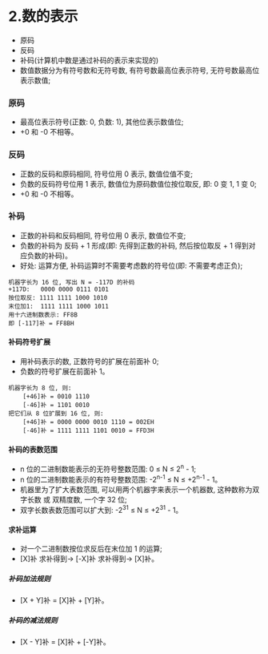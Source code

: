 # 2.数的表示
- 原码
- 反码
- 补码(计算机中数是通过补码的表示来实现的)
- 数值数据分为有符号数和无符号数, 有符号数最高位表示符号, 无符号数最高位表示数值;

### 原码
- 最高位表示符号(正数: 0, 负数: 1), 其他位表示数值位;
- +0 和 -0 不相等。

### 反码
- 正数的反码和原码相同, 符号位用 0 表示, 数值位值不变;
- 负数的反码符号位用 1 表示, 数值位为原码数值位按位取反, 即: 0 变 1, 1 变 0;
- +0 和 -0 不相等。

### 补码
- 正数的补码和反码相同, 符号位用 0 表示, 数值位不变;
- 负数的补码为 反码 + 1 形成(即: 先得到正数的补码, 然后按位取反 + 1 得到对应负数的补码)。
- 好处: 运算方便, 补码运算时不需要考虑数的符号位(即: 不需要考虑正负);
```
机器字长为 16 位, 写出 N = -117D 的补码
+117D:   0000 0000 0111 0101
按位取反: 1111 1111 1000 1010
末位加1:  1111 1111 1000 1011
用十六进制数表示: FF8B
即 [-117]补 = FF8BH
```

#### 补码符号扩展
- 用补码表示的数, 正数符号的扩展在前面补 0;
- 负数的符号扩展在前面补 1。
```
机器字长为 8 位, 则:
    [+46]补 = 0010 1110
    [-46]补 = 1101 0010
把它们从 8 位扩展到 16 位, 则:
    [+46]补 = 0000 0000 0010 1110 = 002EH
    [-46]补 = 1111 1111 1101 0010 = FFD3H
```

#### 补码的表数范围
- n 位的二进制数能表示的无符号整数范围: 0 ≤ N ≤ 2<sup>n</sup> - 1;
- n 位的二进制数能表示的有符号整数范围: -2<sup>n-1</sup> ≤ N ≤ +2<sup>n-1</sup> - 1。
- 机器里为了扩大表数范围, 可以用两个机器字来表示一个机器数, 这种数称为双字长数 或 双精度数, 一个字 32 位;
- 双字长数表数范围可以扩大到: -2<sup>31</sup> ≤ N ≤ +2<sup>31</sup> - 1。

#### 求补运算
- 对一个二进制数按位求反后在末位加 1 的运算;
- \[X]补 求补得到-> [-X]补 求补得到-> [X]补。

##### 补码加法规则
- [X + Y]补 = [X]补 + [Y]补。

##### 补码的减法规则
- [X - Y]补 = [X]补 + [-Y]补。
